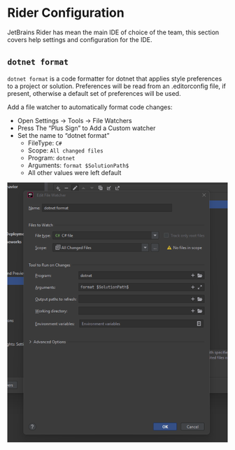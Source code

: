 # Rider Configuration

JetBrains Rider has mean the main IDE of choice of the team, this section covers help settings and configuration for the IDE.

## `dotnet format`

`dotnet format` is a code formatter for dotnet that applies style preferences to a project or solution. Preferences will be read from an .editorconfig file, if present, otherwise a default set of preferences will be used.  

Add a file watcher to automatically format code changes:

- Open Settings -> Tools -> File Watchers
- Press The “Plus Sign” to Add a Custom watcher
- Set the name to “dotnet format”
  - FileType: `C#`
  - Scope: `All changed files`
  - Program: `dotnet`
  - Arguments: `format $SolutionPath$`
  - All other values were left default

![Rider file watcher](./images/rider-dotnet-format-watcher.png)

